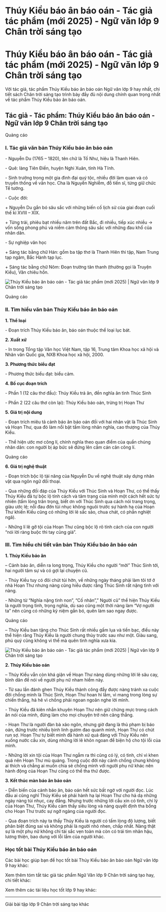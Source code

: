 # Thúy Kiều báo ân báo oán - Tác giả tác phẩm (mới 2025) - Ngữ văn lớp 9 Chân trời sáng tạo

# Thúy Kiều báo ân báo oán - Tác giả tác phẩm (mới 2025) - Ngữ văn lớp 9 Chân trời sáng tạo

Với tác giả, tác phẩm Thúy Kiều báo ân báo oán Ngữ văn lớp 9 hay nhất, chi tiết sách Chân trời sáng tạo trình bày đầy đủ nội dung chính quan trọng nhất về tác phẩm Thúy Kiều báo ân báo oán.

## Tác giả - Tác phẩm: Thúy Kiều báo ân báo oán - Ngữ văn lớp 9 Chân trời sáng tạo

Quảng cáo

### **I. Tác giả văn bản Thúy Kiều báo ân báo oán**

\- Nguyễn Du (1765 – 1820), tên chữ là Tố Như, hiệu là Thanh Hiên.

\- Quê: làng Tiên Điền, huyện Nghi Xuân, tỉnh Hà Tĩnh.

\- Sinh trưởng trong một gia đình đại quý tộc, nhiều đời làm quan và có truyền thống về văn học. Cha là Nguyễn Nghiễm, đỗ tiến sĩ, từng giữ chức Tể tướng.

\- Cuộc đời:

\+ Nguyễn Du gắn bó sâu sắc với những biến cố lịch sử của giai đoạn cuối thế kỉ XVIII – XIX.

\+ Từng trải, phiêu bạt nhiều năm trên đất Bắc, đi nhiều, tiếp xúc nhiều → vốn sống phong phú và niềm cảm thông sâu sắc với những đau khổ của nhân dân.

\- Sự nghiệp văn học

\+ Sáng tác bằng chữ Hán: gồm ba tập thơ là Thanh Hiên thi tập, Nam Trung tạp ngâm, Bắc Hành tạp lục.

\+ Sáng tác bằng chữ Nôm: Đoạn trường tân thanh (thường gọi là Truyện Kiều), Văn chiêu hồn.

![Thúy Kiều báo ân báo oán - Tác giả tác phẩm \(mới 2025\) | Ngữ văn lớp 9 Chân trời sáng tạo](https://vietjack.com/soan-van-lop-9-ct/images/tac-gia-tac-pham-thuy-kieu-bao-an-bao-oan.PNG)

Quảng cáo

### **II. Tìm hiểu văn bản Thúy Kiều báo ân báo oán**

**1\. Thể loại**

\- Đoạn trích Thúy Kiều báo ân, báo oán thuộc thể loại lục bát.

**2\. Xuất xứ**

\- In trong Tổng tập Văn học Việt Nam, tập 16, Trung tâm Khoa học xã hội và Nhân văn Quốc gia, NXB Khoa học xã hội, 2000.

**3\. Phương thức biểu đạt**

\- Phương thức biểu đạt: biểu cảm.

**4\. Bố cục đoạn trích**

\- Phần 1 (12 câu thơ đầu): Thúy Kiều trả ân, đền nghĩa ân tình Thúc Sinh

\- Phần 2 (22 câu thơ còn lại): Thúy Kiều báo oán, trừng trị Hoạn Thư

**5\. Giá trị nội dung**

\- Đoạn trích miêu tả cảnh báo ân báo oán đối với hai nhân vật là Thúc Sinh và Hoạn Thư, qua đó làm nổi bật tấm lòng nhân nghĩa, cao thượng của Thúy Kiều.

\- Thể hiện ước mơ công lí, chính nghĩa theo quan điểm của quần chúng nhân dân: con người bị áp bức sẽ đứng lên cầm cán cân công lí.

Quảng cáo

**6\. Giá trị nghệ thuật**

\- Đoạn trích bộc lộ tài năng của Nguyễn Du về nghệ thuật xây dựng nhân vật qua ngôn ngữ đối thoại.

\- Qua những đối đáp của Thúy Kiều với Thúc Sinh và Hoạn Thư, có thể thấy Thúy Kiều đã tự bộc lộ tính cách và tâm trạng của mình một cách hết sức tự nhiên (tấm lòng trân trọng, biết ơn với Thúc Sinh qua cách nói trang trọng, giàu ước lệ; nỗi đau đớn tủi nhục không nguôi trước sự hành hạ của Hoạn Thư khiến Kiều cũng có những lời lẽ sắc sảo, chua chát, có phần nghiệt ngã).

\- Những lí lẽ gỡ tội của Hoạn Thư cũng bộc lộ rõ tính cách của con người “nói lời ràng buộc thì tay cũng già”.

### **III. Tìm hiểu chi tiết văn bản Thúy Kiều báo ân báo oán**

**1\. Thúy Kiều báo ân**

– Cảnh báo ân, diễn ra long trọng, Thúy Kiều cho người “mời” Thúc Sinh tới, hai người tâm sự và có gợi lại chuyện cũ.

\- Thúy Kiều tuy có đôi chút tủi hờn, về những ngày tháng phải làm tôi tớ ở nhà Hoạn Thư nhưng nàng cũng hiểu được rằng Thúc Sinh rất nặng tình với nàng.

\- Những từ “Nghĩa nặng tình non”, “Cố nhân”,” Người cũ” thể hiện Thúy Kiều là người trọng tình, trọng nghĩa, dù sao cũng một thời nàng làm “Vợ người ta” nên cũng có những kỷ niệm gắn bó, quên làm sao ngay được.

Quảng cáo

– Thúy Kiều ban tặng cho Thúc Sinh rất nhiều gấm lụa và tiền bạc, điều này thể hiện rằng Thúy Kiều là người chung thủy trước sau như một. Giàu sang, phú quý cũng không vì thế mà quên tình nghĩa xưa kia.

![Thúy Kiều báo ân báo oán - Tác giả tác phẩm \(mới 2025\) | Ngữ văn lớp 9 Chân trời sáng tạo](https://vietjack.com/soan-van-lop-9-ct/images/tac-gia-tac-pham-thuy-kieu-bao-an-bao-oan-1.PNG)

**2\. Thúy Kiều báo oán**

– Thúy Kiều vẫn còn khá giận về Hoạn Thư nàng dùng những lời lẽ sâu cay, bình dân để nói về người phụ nữ nham hiểm này.

\- Từ sau lần đánh ghen Thúy Kiều thành công đẩy được nàng tránh xa cuộc đời chồng mình là Thúc Sinh, Hoạn Thư hoan hỉ lắm, vì mang trong lòng sự chiến thắng, hả hê vì chồng phải ngoan ngoãn nghe lời mình.

\- Thúy Kiều đã kiên nhẫn khuyên Hoạn Thư nên giữ chừng mực trong cách ăn nói của mình, đừng làm cho mọi chuyện trở nên căng thẳng. 

\- Hoạn Thư là người đàn bà xảo ngôn, nhưng giờ đang là thủ phạm bị báo oán, đứng trước nhiều binh linh gươm đao quanh mình, Hoạn Thư có chút run sợ. Hoạn Thư tự biết mình đã hành xử quá đáng với Thúy Kiều nên xuống nước cầu xin, dùng những lời lẽ khôn ngoan để biện hộ cho tội lỗi của mình.

\- Những lời xin tội của Hoạn Thư ngẫm ra thì cũng có lý, có tình, chỉ vì khen quá nên Hoạn Thư mù quáng. Trong cuộc đời này cảnh chồng chung không ai thích và chẳng ai muốn chia sẻ chồng mình với người phụ nữ khác nên hành động của Hoạn Thư cũng có thể tha thứ được.

**3\. Kết thúc màn báo ân báo oán**

\- Diễn biến của cảnh báo ân, báo oán hết sức bất ngờ với người đọc. Lúc đầu ai cũng nghĩ Thúy Kiều sẽ phải hành hạ lại Hoạn Thư cho hả dạ những ngày nàng tủi nhục, cay đắng. Nhưng trước những lời cầu xin có tình, chí lý của Hoạn Thư, Thúy Kiều cảm thấy siêu lòng và nàng quyết định tha bổng cho Hoạn Thư trước sự ngỡ ngàng của người đọc.

\- Qua đoạn trích này ta thấy Thúy Kiều là người có tấm lòng độ lượng, biết phân biệt đúng sai và không phải là người nhỏ nhen, chấp nhất. Nàng thật sự là một phụ nữ không chỉ tài sắc vẹn toàn mà còn có trái tim nhân hậu, lương thiện, bao dung với lỗi lầm của người khác.

### **Học tốt bài Thúy Kiều báo ân báo oán**

Các bài học giúp bạn để học tốt bài Thúy Kiều báo ân báo oán Ngữ văn lớp 9 hay khác:

Xem thêm tóm tắt tác giả tác phẩm Ngữ Văn lớp 9 Chân trời sáng tạo hay, chi tiết khác:

Xem thêm các tài liệu học tốt lớp 9 hay khác:

* * *

Giải bài tập lớp 9 Chân trời sáng tạo khác
